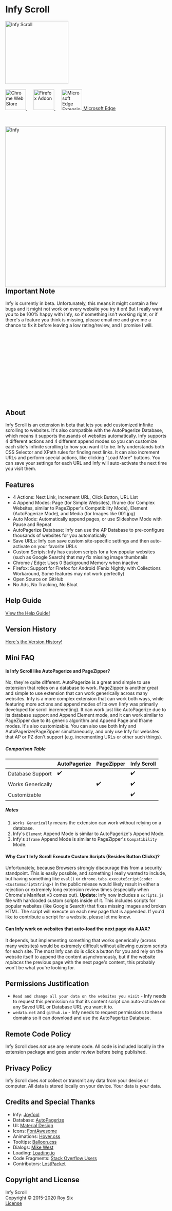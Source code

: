 # Infy Scroll
<img src="https://raw.githubusercontent.com/roysix/infy-scroll/master/assets/app/infinity.svg?sanitize=true" width="196" height="196" alt="Infy Scroll" title="Infy Scroll">
<br><br>

<a href="https://chrome.google.com/webstore/detail/infy-scroll/gdnpnkfophbmbpcjdlbiajpkgdndlino" title="Chrome Web Store Download">
  <img src="https://raw.githubusercontent.com/roysix/infy-scroll/master/assets/chrome/ChromeWebStore_Badge_v2_496x150.png" height="64" alt="Chrome Web Store">
</a>  
&nbsp;&nbsp;&nbsp;&nbsp;
<a href="https://addons.mozilla.org/firefox/addon/infy-scroll/" title="Firefox Addon Download">
  <img src="https://raw.githubusercontent.com/roysix/infy-scroll/master/assets/firefox/FirefoxAddon_Badge_v2_492x128.png" height="64" alt="Firefox Addon">
</a>
&nbsp;&nbsp;&nbsp;&nbsp;
<a href="https://microsoftedge.microsoft.com/addons/detail/infy-scroll/fmdemgjiipojpgemeljnbaabjeinicba" title="Microsoft Edge Extension Download">
  <img src="https://raw.githubusercontent.com/roysix/infy-scroll/master/assets/edge/1024px-Microsoft_Edge_logo_(2019).svg.png" height="64" alt="Microsoft Edge Extension, Icon: By Source, Fair use, https://en.wikipedia.org/w/index.php?curid=62848768">
  Microsoft Edge
</a>

<br><br>
<img src="https://raw.githubusercontent.com/roysix/infy-scroll/master/assets/app/infy.png" height="500" alt="Infy" title="Infy" align="left">

## Important Note
Infy is currently in beta. Unfortunately, this means it might contain a few bugs and it might not work on every website you try it on! But I really want you to be 100% happy with Infy, so if something isn't working right, or if there's a feature you think is missing, please email me and give me a chance to fix it before leaving a low rating/review, and I promise I will.
<br><br><br><br><br><br><br><br><br><br><br><br><br><br>

## About
Infy Scroll is an extension in beta that lets you add customized infinite scrolling to websites. It's also compatible with the AutoPagerize Database, which means it supports thousands of websites automatically. Infy supports 4 different actions and 4 different append modes so you can customize each site's infinite scrolling to how you want it to be. Infy understands both CSS Selector and XPath rules for finding next links. It can also increment URLs and perform special actions, like clicking "Load More" buttons. You can save your settings for each URL and Infy will auto-activate the next time you visit them.

## Features
- 4 Actions: Next Link, Increment URL, Click Button, URL List
- 4 Append Modes: Page (for Simple Websites), Iframe (for Complex Websites, similar to PageZipper's Compatibility Mode), Element (AutoPagerize Mode), and Media (for Images like 001.jpg)
- Auto Mode: Automatically append pages, or use Slideshow Mode with Pause and Repeat
- AutoPagerize Database: Infy can use the AP Database to pre-configure thousands of websites for you automatically
- Save URLs: Infy can save custom site-specific settings and then auto-activate on your favorite URLs
- Custom Scripts: Infy has custom scripts for a few popular websites (such as Google Search) that may fix missing image thumbnails
- Chrome / Edge: Uses 0 Background Memory when inactive
- Firefox: Support for Firefox for Android (Fenix Nightly with Collections Workaround, Some features may not work perfectly)
- Open Source on GitHub
- No Ads, No Tracking, No Bloat

## Help Guide
[View the Help Guide!](https://github.com/roysix/infy-scroll/wiki)

## Version History
[Here's the Version History!](https://github.com/roysix/infy-scroll/blob/master/docs/VERSION.md)

## Mini FAQ

#### Is Infy Scroll like AutoPagerize and PageZipper?
No, they're quite different. AutoPagerize is a great and simple to use extension that relies on a database to work. PageZipper is another great and simple to use extension that can work generically across many websites. Infy is a more complex extension that can work both ways, while featuring more actions and append modes of its own (Infy was primarily developed for scroll incrementing). It can work just like AutoPagerize due to its database support and Append Element mode, and it can work similar to PageZipper due to its generic algorithm and Append Page and Iframe modes. It's also customizable. You can also use both Infy and AutoPagerize/PageZipper simultaneously, and only use Infy for websites that AP or PZ don't support (e.g. incrementing URLs or other such things).

##### Comparison Table
|                   | AutoPagerize | PageZipper | Infy Scroll |
| ----------------- | ------------ | ---------- | ----------- |
| Database Support  | ✔️        |            | ✔️       |
| Works Generically |              | ✔️      | ✔️       |
| Customizable      |              |            | ✔️       |

##### Notes
1. <code>Works Generically</code> means the extension can work without relying on a database.
2. Infy's <code>Element</code> Append Mode is similar to AutoPagerize's Append Mode.
3. Infy's <code>Iframe</code> Append Mode is similar to PageZipper's <code>Compatibility</code> Mode.

#### Why Can't Infy Scroll Execute Custom Scripts (Besides Button Clicks)?
Unfortunately, because Browsers strongly discourage this from a security standpoint. This is easily possible, and something I really wanted to include, but having something like `eval()` or `chrome.tabs.executeScript(code: <CustomScriptString>)` in the public release would likely result in either a rejection or extremely long extension review times (especially when Chrome's Manifest v3 comes out).
**Update:** Infy now includes a `scripts.js` file with hardcoded custom scripts inside of it. This includes scripts for popular websites (like Google Search) that fixes missing images and broken HTML. The script will execute on each new page that is appended. If you'd like to contribute a script for a website, please let me know.

#### Can Infy work on websites that auto-load the next page via AJAX?
It depends, but implementing something that works generically (across many websites) would be extremely difficult without allowing custom scripts for each site. The most Infy can do is click a button for you and rely on the website itself to append the content asynchronously, but if the website *replaces* the previous page with the next page's content, this probably won't be what you're looking for.

## Permissions Justification
- `Read and change all your data on the websites you visit` - Infy needs to request this permission so that its content script can auto-activate on any Saved URL or Database URL you want it to.
- `wedata.net` and `github.io` - Infy needs to request permissions to these domains so it can download and use the AutoPagerize Database.

## Remote Code Policy
Infy Scroll does *not* use any remote code. All code is included locally in the extension package and goes under review before being published.

## Privacy Policy
Infy Scroll does *not* collect or transmit any data from your device or computer. All data is stored locally on your device. Your data is *your* data.

## Credits and Special Thanks
<ul>
  <li>Infy: <a href="https://twitter.com/thejoyfool">Joyfool</a></li>
  <li>Database: <a href="http://wedata.net/databases/AutoPagerize/items">AutoPagerize</a></li>
  <li>UI: <a href="https://material.io/">Material Design</a></li>
  <li>Icons: <a href="https://fontawesome.com/">FontAwesome</a></li>
  <li>Animations: <a href="https://ianlunn.github.io/Hover/">Hover.css</a></li>
  <li>Tooltips: <a href="https://kazzkiq.github.io/balloon.css/">Balloon.css</a></li>
  <li>Dialogs: <a href="https://github.com/mikewest">Mike West</a></li>
  <li>Loading: <a href="https://loading.io/">Loading.io</a></li>
  <li>Code Fragments: <a href="https://stackoverflow.com/">Stack Overflow Users</a></li>
  <li>Contributors: <a href="#">LostPacket</a></li>
</ul>

## Copyright and License
Infy Scroll  
Copyright © 2015-2020 Roy Six  
<a href="https://github.com/roysix/infy-scroll/blob/master/LICENSE">License</a>